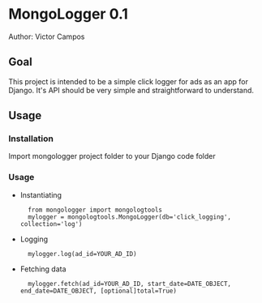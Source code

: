 MongoLogger 0.1
===============

Author: Victor Campos

Goal
----

This project is intended to be a simple click logger for ads as an app for
Django. It's API should be very simple and straightforward to understand.

Usage
-----

### Installation
Import mongologger project folder to your Django code folder

### Usage
* Instantiating

		from mongologger import mongologtools
		mylogger = mongologtools.MongoLogger(db='click_logging', collection='log')

* Logging

		mylogger.log(ad_id=YOUR_AD_ID)
	
* Fetching data

		mylogger.fetch(ad_id=YOUR_AD_ID, start_date=DATE_OBJECT, end_date=DATE_OBJECT, [optional]total=True)
	
	
	
	
